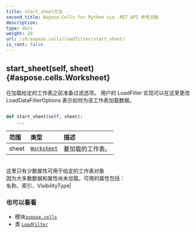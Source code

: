 ```yaml
---
title: start_sheet方法
second_title: Aspose.Cells for Python via .NET API 参考文献
description:
type: docs
weight: 20
url: /zh/aspose.cells/loadfilter/start_sheet/
is_root: false
---
```

##  start_sheet(self, sheet) {#aspose.cells.Worksheet}
在加载给定的工作表之前准备过滤选项。
用户的 LoadFilter 实现可以在这里更改 LoadDataFilterOptions
表示如何为该工作表加载数据。



```python

def start_sheet(self, sheet):
    ...
```


|范围|类型|描述|
| :- | :- | :- |
| sheet | [`Worksheet`](/cells/python-net/zh/aspose.cells/worksheet) |要加载的工作表。<br/>这里只有少数属性可用于给定的工作表对象<br/>因为大多数数据和属性尚未加载。可用的属性包括：<br/>名称、索引、VisibilityType|



### 也可以看看
* 模块[`aspose.cells`](../../)
* 类 [`LoadFilter`](/cells/python-net/zh/aspose.cells/loadfilter)
